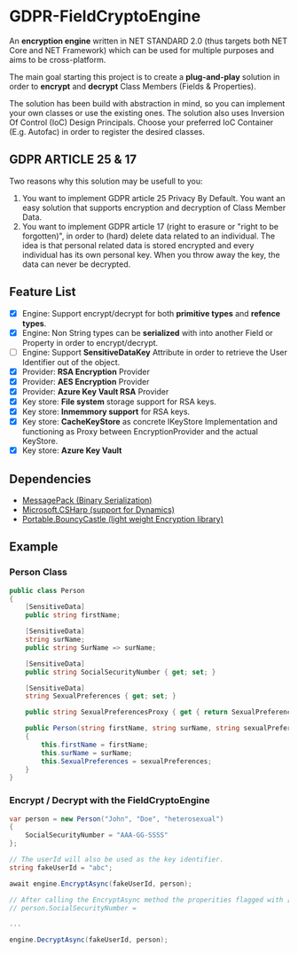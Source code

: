 # GDPR-FieldCryptoEngine
An **encryption engine** written in NET STANDARD 2.0 (thus targets both NET Core and NET Framework) which can be used for multiple purposes and aims to be cross-platform.

The main goal starting this project is to create a **plug-and-play** solution in order to **encrypt** and **decrypt** Class Members (Fields & Properties).

The solution has been build with abstraction in mind, so you can implement your own classes or use the existing ones.
The solution also uses Inversion Of Control (IoC) Design Principals. Choose your preferred IoC Container (E.g. Autofac) in order to register the desired classes.

## GDPR ARTICLE 25 & 17
Two reasons why this solution may be usefull to you:

1. You want to implement GDPR article 25 Privacy By Default. You want an easy solution that supports encryption and decryption of Class Member Data.
2. You want to implement GDPR article 17 (right to erasure or "right to be forgotten)", in order to (hard) delete data related to an individual. The idea is that personal related data is stored encrypted and every individual has its own personal key. When you throw away the key, the data can never be decrypted.

## Feature List
- [x] Engine: Support encrypt/decrypt for both **primitive types** and **refence types**.
- [x] Engine: Non String types can be **serialized** with into another Field or Property in order to encrypt/decrypt.
- [ ] Engine: Support **SensitiveDataKey** Attribute in order to retrieve the User Identifier out of the object.
- [x] Provider: **RSA Encryption** Provider
- [x] Provider: **AES Encryption** Provider
- [x] Provider: **Azure Key Vault RSA** Provider
- [x] Key store: **File system** storage support for RSA keys.
- [x] Key store: **Inmemmory support** for RSA keys.
- [x] Key store: **CacheKeyStore** as concrete IKeyStore Implementation and functioning as Proxy between EncryptionProvider and the actual KeyStore.
- [x] Key store: **Azure Key Vault**

## Dependencies
- [MessagePack (Binary Serialization)](https://msgpack.org/) 
- [Microsoft.CSHarp (support for Dynamics)](https://www.nuget.org/packages/Microsoft.CSharp/)
- [Portable.BouncyCastle (light weight Encryption library)](http://www.bouncycastle.org/csharp/)


## Example

### Person Class
```csharp
public class Person
{
    [SensitiveData]
    public string firstName;

    [SensitiveData]
    string surName;
    public string SurName => surName;

    [SensitiveData]
    public string SocialSecurityNumber { get; set; }

    [SensitiveData]
    string SexualPreferences { get; set; }

    public string SexualPreferencesProxy { get { return SexualPreferences; } }

    public Person(string firstName, string surName, string sexualPreferences = "none of your business")
    {
        this.firstName = firstName;
        this.surName = surName;
        this.SexualPreferences = sexualPreferences;
    }
}
```

### Encrypt / Decrypt with the FieldCryptoEngine
```csharp
var person = new Person("John", "Doe", "heterosexual")
{
    SocialSecurityNumber = "AAA-GG-SSSS"
};

// The userId will also be used as the key identifier. 
string fakeUserId = "abc";

await engine.EncryptAsync(fakeUserId, person);

// After calling the EncryptAsync method the properities flagged with [SensitiveData] attribute will look scrambled:
// person.SocialSecurityNumber = 

...

engine.DecryptAsync(fakeUserId, person);
```


